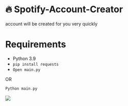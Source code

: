 # 🔥 Spotify-Account-Creator
account will be created for you very quickly

# Requirements
- Python 3.9
- `pip install requests`
- `Open main.py`

OR

```c
Python main.py
```

<img src="https://i.imgur.com/4rVw4wS.gif"/>
